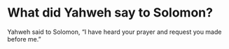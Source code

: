 # What did Yahweh say to Solomon?

Yahweh said to Solomon, “I have heard your prayer and request you made before me.”
